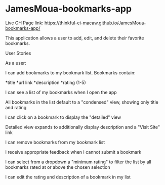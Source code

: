 # JamesMoua-bookmarks-app

Live GH Page link: https://thinkful-ei-macaw.github.io/JamesMoua-bookmarks-app/




This application allows a user to add, edit, and delete their favorite bookmarks.


User Stories

As a user:


I can add bookmarks to my bookmark list. Bookmarks contain:

*title
*url link
*description
*rating (1-5)


I can see a list of my bookmarks when I open the app

All bookmarks in the list default to a "condensed" view, showing only title and rating

I can click on a bookmark to display the "detailed" view

Detailed view expands to additionally display description and a "Visit Site" link

I can remove bookmarks from my bookmark list

I receive appropriate feedback when I cannot submit a bookmark

I can select from a dropdown a "minimum rating" to filter the list by all bookmarks rated at or above the chosen selection

I can edit the rating and description of a bookmark in my list
